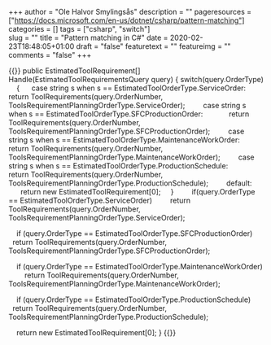 +++
author = "Ole Halvor Smylingsås"
description = ""
pageresources = ["https://docs.microsoft.com/en-us/dotnet/csharp/pattern-matching"]
categories = []
tags = ["csharp", "switch"]     
slug = ""
title = "Pattern matching in C#"
date = 2020-02-23T18:48:05+01:00
draft = "false"
featuretext = ""
featureimg = ""
comments = "false"
+++
<!--more-->
{{<highlight c>}}
public EstimatedToolRequirement[] Handle(EstimatedToolRequirementsQuery query)
{
    switch(query.OrderType)
    {
        case string s when s == EstimatedToolOrderType.ServiceOrder:
            return ToolRequirements(query.OrderNumber, ToolsRequirementPlanningOrderType.ServiceOrder);
        case string s when s == EstimatedToolOrderType.SFCProductionOrder:
            return ToolRequirements(query.OrderNumber, ToolsRequirementPlanningOrderType.SFCProductionOrder);
        case string s when s == EstimatedToolOrderType.MaintenanceWorkOrder:
            return ToolRequirements(query.OrderNumber, ToolsRequirementPlanningOrderType.MaintenanceWorkOrder);
        case string s when s == EstimatedToolOrderType.ProductionSchedule:
            return ToolRequirements(query.OrderNumber, ToolsRequirementPlanningOrderType.ProductionSchedule);
        default:
            return new EstimatedToolRequirement[0];
    }
     
    if(query.OrderType == EstimatedToolOrderType.ServiceOrder)
        return ToolRequirements(query.OrderNumber, ToolsRequirementPlanningOrderType.ServiceOrder);

    if (query.OrderType == EstimatedToolOrderType.SFCProductionOrder)
        return ToolRequirements(query.OrderNumber, ToolsRequirementPlanningOrderType.SFCProductionOrder);

    if (query.OrderType == EstimatedToolOrderType.MaintenanceWorkOrder)
        return ToolRequirements(query.OrderNumber, ToolsRequirementPlanningOrderType.MaintenanceWorkOrder);

    if (query.OrderType == EstimatedToolOrderType.ProductionSchedule)
        return ToolRequirements(query.OrderNumber, ToolsRequirementPlanningOrderType.ProductionSchedule);

    return new EstimatedToolRequirement[0];
}
{{</highlight>}}